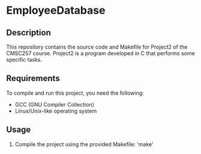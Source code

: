 # EmployeeDatabase

## Description
This repository contains the source code and Makefile for Project2 of the CMSC257 course. Project2 is a program developed in C that performs some specific tasks.

## Requirements
To compile and run this project, you need the following:

- GCC (GNU Compiler Collection)
- Linux/Unix-like operating system

## Usage
1. Compile the project using the provided Makefile:
   'make'
